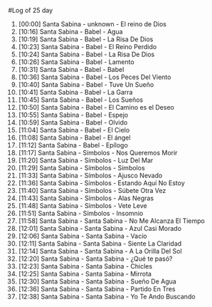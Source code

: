 #Log of 25 day

1. [00:00] Santa Sabina - unknown - El reino de Dios
1. [10:16] Santa Sabina - Babel - Agua
1. [10:19] Santa Sabina - Babel - La Risa De Dios
1. [10:23] Santa Sabina - Babel - El Reino Perdido
1. [10:24] Santa Sabina - Babel - La Risa De Dios
1. [10:26] Santa Sabina - Babel - Lamento
1. [10:31] Santa Sabina - Babel - Babel
1. [10:36] Santa Sabina - Babel - Los Peces Del Viento
1. [10:40] Santa Sabina - Babel - Tuve Un Sueño
1. [10:41] Santa Sabina - Babel - La Garra
1. [10:45] Santa Sabina - Babel - Los Sueños
1. [10:50] Santa Sabina - Babel - El Camino es el Deseo
1. [10:55] Santa Sabina - Babel - Espejo
1. [10:59] Santa Sabina - Babel - Olvido
1. [11:04] Santa Sabina - Babel - El Cielo
1. [11:08] Santa Sabina - Babel - El ángel
1. [11:12] Santa Sabina - Babel - Epílogo
1. [11:17] Santa Sabina - Símbolos - Nos Queremos Morir
1. [11:20] Santa Sabina - Símbolos - Luz Del Mar
1. [11:29] Santa Sabina - Símbolos - Símbolos
1. [11:33] Santa Sabina - Símbolos - Ajusco Nevado
1. [11:36] Santa Sabina - Símbolos - Estando Aquí No Estoy
1. [11:40] Santa Sabina - Símbolos - Súbete Otra Vez
1. [11:43] Santa Sabina - Símbolos - Alas Negras
1. [11:48] Santa Sabina - Símbolos - Vete Leve
1. [11:51] Santa Sabina - Símbolos - Insomnio
1. [11:58] Santa Sabina - Santa Sabina - No Me Alcanza El Tiempo
1. [12:01] Santa Sabina - Santa Sabina - Azul Casi Morado
1. [12:06] Santa Sabina - Santa Sabina - Vacío
1. [12:11] Santa Sabina - Santa Sabina - Siente La Claridad
1. [12:14] Santa Sabina - Santa Sabina - A La Orilla Del Sol
1. [12:20] Santa Sabina - Santa Sabina - ¿Qué te pasó?
1. [12:23] Santa Sabina - Santa Sabina - Chicles
1. [12:25] Santa Sabina - Santa Sabina - Mirrota
1. [12:30] Santa Sabina - Santa Sabina - Sueño De Agua
1. [12:36] Santa Sabina - Santa Sabina - Partido En Tres
1. [12:38] Santa Sabina - Santa Sabina - Yo Te Ando Buscando
